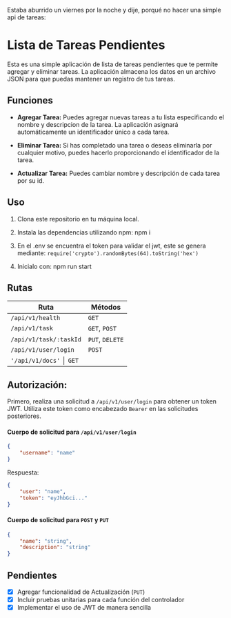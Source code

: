 Estaba aburrido un viernes por la noche y dije, porqué no hacer una simple api de tareas:

# Lista de Tareas Pendientes
Esta es una simple aplicación de lista de tareas pendientes que te permite agregar y eliminar tareas. La aplicación almacena los datos en un archivo JSON para que puedas mantener un registro de tus tareas.

## Funciones

- **Agregar Tarea:** Puedes agregar nuevas tareas a tu lista especificando el nombre y descripcion de la tarea. La aplicación asignará automáticamente un identificador único a cada tarea.

- **Eliminar Tarea:** Si has completado una tarea o deseas eliminarla por cualquier motivo, puedes hacerlo proporcionando el identificador de la tarea.

- **Actualizar Tarea:** Puedes cambiar nombre y descripción de cada tarea por su id.

## Uso

1. Clona este repositorio en tu máquina local.

2. Instala las dependencias utilizando npm: npm i

3. En el .env se encuentra el token para validar el jwt, este se genera mediante: `require('crypto').randomBytes(64).toString('hex')`

4. Inicialo con: npm run start

## Rutas

| Ruta                   | Métodos            |
|------------------------|--------------------|
| `/api/v1/health`       | `GET`              |
| `/api/v1/task`         | `GET`, `POST`      |
| `/api/v1/task/:taskId` | `PUT`, `DELETE`    |
| `/api/v1/user/login`   | `POST`             |
| `'/api/v1/docs'`       │ `GET`              |


## Autorización:

Primero, realiza una solicitud a `/api/v1/user/login` para obtener un token JWT. Utiliza este token como encabezado `Bearer` en las solicitudes posteriores.

#### Cuerpo de solicitud para `/api/v1/user/login`
```json
{
    "username": "name"
}
```
Respuesta:
```json
{
    "user": "name",
    "token": "eyJhbGci..."
}
```

#### Cuerpo de solicitud para `POST` y `PUT`

```json
{
    "name": "string",
    "description": "string"
}
```

## Pendientes
- [x] Agregar funcionalidad de Actualización (`PUT`)
- [x] Incluir pruebas unitarias para cada función del controlador
- [x] Implementar el uso de JWT de manera sencilla
